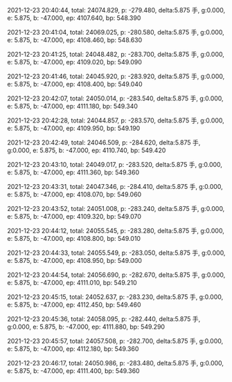 2021-12-23 20:40:44, total: 24074.829, p: -279.480, delta:5.875 手, g:0.000, e: 5.875, b: -47.000, ep: 4107.640, bp: 548.390

2021-12-23 20:41:04, total: 24069.025, p: -280.580, delta:5.875 手, g:0.000, e: 5.875, b: -47.000, ep: 4108.460, bp: 548.630

2021-12-23 20:41:25, total: 24048.482, p: -283.700, delta:5.875 手, g:0.000, e: 5.875, b: -47.000, ep: 4109.020, bp: 549.090

2021-12-23 20:41:46, total: 24045.920, p: -283.920, delta:5.875 手, g:0.000, e: 5.875, b: -47.000, ep: 4108.400, bp: 549.040

2021-12-23 20:42:07, total: 24050.014, p: -283.540, delta:5.875 手, g:0.000, e: 5.875, b: -47.000, ep: 4111.180, bp: 549.340

2021-12-23 20:42:28, total: 24044.857, p: -283.570, delta:5.875 手, g:0.000, e: 5.875, b: -47.000, ep: 4109.950, bp: 549.190

2021-12-23 20:42:49, total: 24046.509, p: -284.620, delta:5.875 手, g:0.000, e: 5.875, b: -47.000, ep: 4110.740, bp: 549.420

2021-12-23 20:43:10, total: 24049.017, p: -283.520, delta:5.875 手, g:0.000, e: 5.875, b: -47.000, ep: 4111.360, bp: 549.360

2021-12-23 20:43:31, total: 24047.346, p: -284.410, delta:5.875 手, g:0.000, e: 5.875, b: -47.000, ep: 4108.070, bp: 549.060

2021-12-23 20:43:52, total: 24051.008, p: -283.240, delta:5.875 手, g:0.000, e: 5.875, b: -47.000, ep: 4109.320, bp: 549.070

2021-12-23 20:44:12, total: 24055.545, p: -283.280, delta:5.875 手, g:0.000, e: 5.875, b: -47.000, ep: 4108.800, bp: 549.010

2021-12-23 20:44:33, total: 24055.549, p: -283.050, delta:5.875 手, g:0.000, e: 5.875, b: -47.000, ep: 4108.950, bp: 549.000

2021-12-23 20:44:54, total: 24056.690, p: -282.670, delta:5.875 手, g:0.000, e: 5.875, b: -47.000, ep: 4111.010, bp: 549.210

2021-12-23 20:45:15, total: 24052.637, p: -283.230, delta:5.875 手, g:0.000, e: 5.875, b: -47.000, ep: 4112.450, bp: 549.460

2021-12-23 20:45:36, total: 24058.095, p: -282.440, delta:5.875 手, g:0.000, e: 5.875, b: -47.000, ep: 4111.880, bp: 549.290

2021-12-23 20:45:57, total: 24057.508, p: -282.700, delta:5.875 手, g:0.000, e: 5.875, b: -47.000, ep: 4112.180, bp: 549.360

2021-12-23 20:46:17, total: 24050.986, p: -283.480, delta:5.875 手, g:0.000, e: 5.875, b: -47.000, ep: 4111.400, bp: 549.360